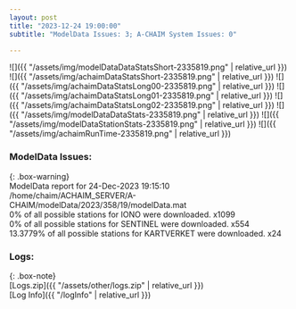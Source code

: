 ```yaml
---
layout: post
title: "2023-12-24 19:00:00"
subtitle: "ModelData Issues: 3; A-CHAIM System Issues: 0"

---
```


![]({{ "/assets/img/modelDataDataStatsShort-2335819.png" | relative_url }})
![]({{ "/assets/img/achaimDataStatsShort-2335819.png" | relative_url }})
![]({{ "/assets/img/achaimDataStatsLong00-2335819.png" | relative_url }})
![]({{ "/assets/img/achaimDataStatsLong01-2335819.png" | relative_url }})
![]({{ "/assets/img/achaimDataStatsLong02-2335819.png" | relative_url }})
![]({{ "/assets/img/modelDataDataStats-2335819.png" | relative_url }})
![]({{ "/assets/img/modelDataStationStats-2335819.png" | relative_url }})
![]({{ "/assets/img/achaimRunTime-2335819.png" | relative_url }})


### ModelData Issues:  
  
{: .box-warning}  
 ModelData report for 24-Dec-2023 19:15:10   
 /home/chaim/ACHAIM_SERVER/A-CHAIM/modelData/2023/358/19/modelData.mat   
 0% of all possible stations for IONO were downloaded. x1099   
 0% of all possible stations for SENTINEL were downloaded. x554   
 13.3779% of all possible stations for KARTVERKET were downloaded. x24   
  


### Logs:  
  
{: .box-note}  
[Logs.zip]({{ "/assets/other/logs.zip" | relative_url }})  
[Log Info]({{ "/logInfo" | relative_url }})  
